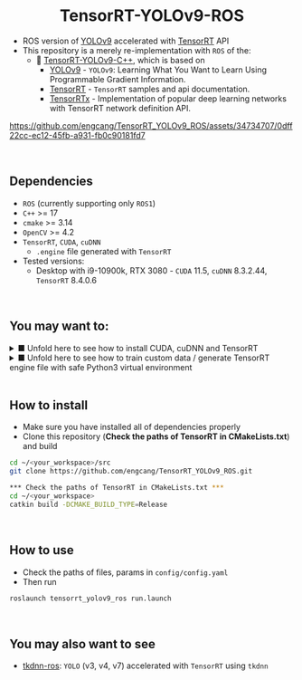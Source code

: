 
<h1 align="center"><span>TensorRT-YOLOv9-ROS</span></h1>

+ ROS version of [YOLOv9](https://github.com/WongKinYiu/yolov9) accelerated with [TensorRT](https://github.com/NVIDIA/TensorRT) API
+ This repository is a merely re-implementation with `ROS` of the:
  + 👏 [TensorRT-YOLOv9-C++](https://github.com/spacewalk01/TensorRT-YOLOv9), which is based on
    + [YOLOv9](https://github.com/WongKinYiu/yolov9) - `YOLOv9`: Learning What You Want to Learn Using Programmable Gradient Information.
    + [TensorRT](https://github.com/NVIDIA/TensorRT/tree/release/8.6/samples) - `TensorRT` samples and api documentation.
    + [TensorRTx](https://github.com/wang-xinyu/tensorrtx) - Implementation of popular deep learning networks with TensorRT network definition API.

https://github.com/engcang/TensorRT_YOLOv9_ROS/assets/34734707/0dff22cc-ec12-45fb-a931-fb0c90181fd7

<br>

## Dependencies
+ `ROS` (currently supporting only `ROS1`)
+ `C++` >= 17
+ `cmake` >= 3.14
+ `OpenCV` >= 4.2
+ `TensorRT`, `CUDA`, `cuDNN`
  + `.engine` file generated with `TensorRT`
+ Tested versions:
  + Desktop with i9-10900k, RTX 3080 - `CUDA` 11.5, `cuDNN` 8.3.2.44, `TensorRT` 8.4.0.6

</details>
<br>

## You may want to:

<details><summary> ■ Unfold here to see how to install CUDA, cuDNN and TensorRT </summary>

### ● **Note that apt install with deb is preferred to run file and source file build for both of `CUDA` and `cuDNN`**
+ Download and install `CUDA` following instructions at here - https://developer.nvidia.com/cuda-downloads
+ Download and install `cuDNN` following instructions at here - https://developer.nvidia.com/cudnn-downloads
  + If you want, also refer to here - https://docs.nvidia.com/deeplearning/cudnn/installation/linux.html#
+ Set up environmental paths
```bash
gedit ~/.bashrc
*** Type and save below, CUDA_PATH should be like /usr/local/cuda-11.5, depending on your version ***
export PATH=CUDA_PATH/bin:$PATH 
export LD_LIBRARY_PATH=CUDA_PATH/lib64:$LD_LIBRARY_PATH

. ~/.bashrc

gedit ~/.profile
*** Type and save below, CUDA_PATH should be like /usr/local/cuda-11.5, depending on your version ***
export PATH=CUDA_PATH/bin:$PATH 
export LD_LIBRARY_PATH=CUDA_PATH/lib64:$LD_LIBRARY_PATH

. ~/.profile
```
+ Verify, if installed properly
```bash
# Verify
dpkg -l | grep cuda
dpkg -l | grep cudnn
nvcc --version
```

<br>

### ● **Note that apt install with deb is preferred to other methods for `TensorRT`**
+ Download `TensorRT` at here - https://developer.nvidia.com/tensorrt-download
+ Follow the instructions at here - https://docs.nvidia.com/deeplearning/tensorrt/install-guide/index.html#installing-debian
  + Installing full packages is recommended, which means:
  ```bash
  sudo apt install tensorrt
  sudo apt install python3-libnvinfer-dev
  sudo apt install onnx-graphsurgeon
  ```

<br>

</details>

<details><summary> ■ Unfold here to see how to train custom data / generate TensorRT engine file with safe Python3 virtual environment </summary>

<br>

### ● Common step for training / engine file
0. Make sure that you have installed all dependencies properly.
  + Particularly, you should install full packages of `TensorRT`: `tensorrt`, `python3-libnvinfer-dev`, `onnx-graphsurgeon`
1. Install and make `Python3` virtual env
```bash
python3 -m pip install virtualenv virtualenvwrapper
cd <PATH YOU WANT TO SAVE VIRTUAL ENVIRONMENT>
virtualenv -p python3 <NAME YOU WANT>

*** Now you can activate with
source <PATH YOU SAVED>/<NAME YOU WANT>/bin/activate

*** Deactivate with
deactivate
```
2. (While virtual env being activated), clone `YOLOv9` repo and install requirements
```bash
git clone https://github.com/WongKinYiu/yolov9
cd yolov9
pip install -r requirements.txt
```

<br>

### ● Converting .pt to .onnx, and then .engine
0. (While virtual env being activated)
1. Get trained `YOLOv9` weight file as `.pt` by training your own data or downloading the pre-trained model at here - https://github.com/WongKinYiu/yolov9/releases
2. Reparameterize the `.pt` file (saving computation, memory, and size by trimming unnecessary parts for inference but necessary only for training)
```bash
cd yolov9 # cloned at above step
wget https://raw.githubusercontent.com/engcang/TensorRT_YOLOv9_ROS/main/reparameterize.py

*** Change the number of classes in the reparameterize.py in line 8 (nc=80)
python reparameterize.py yolov9-c.pt yolov9-c-reparameterized.pt # input.pt output.put
```
3. Export `.pt` file as `.onnx`
```bash
python export.py --weights yolov9-c-reparameterized.pt --include onnx
```
4. Then `.onnx` to `.engine`
```bash
/usr/src/tensorrt/bin/trtexec --onnx=yolov9-c-reparameterized.onnx --saveEngine=yolov9-c.engine
#for faster, less accurate
/usr/src/tensorrt/bin/trtexec --onnx=yolov9-c-reparameterized.onnx --saveEngine=yolov9-c-fp16.engine --fp16
#not recommended - much faster, much less accurate
/usr/src/tensorrt/bin/trtexec --onnx=yolov9-c-reparameterized.onnx --saveEngine=yolov9-c-int8.engine --int8
```

<br>

### ● Training your own data
0. (While virtual env being activated) + `YOLOv9` is cloned already, requirements are installed already
1. Prepare data and labels in `YOLO format`.
  + You may want to use this - https://github.com/AlexeyAB/Yolo_mark
  + Or `roboflow` - https://docs.ultralytics.com/yolov5/tutorials/roboflow_datasets_integration/
2. Make proper `data.yaml` file by copying and editing `yolov9/data/coco.yaml` as follows:
```yaml
path: training  # dataset root dir (relative from train.py file)
train: train    # train images folder (relative to 'path')
val: val        # val images folder (relative to 'path')
test: test      # test images folder (relative to 'path')

# Classes
names:
  0: Transmission tower
  1: Insulator
```
3. Make proper `yolov9.yaml` file by copying and editing `yolov9/models/detect/yolov9.yaml or yolov9-c, yolov9-e, etc.`
```yaml
# parameters
nc: 2  # number of classes
depth_multiple: 1.0  # model depth multiple
width_multiple: 1.0  # layer channel multiple
#activation: nn.LeakyReLU(0.1)
#activation: nn.ReLU()

# anchors
anchors: 3

# YOLOv9 backbone
backbone:
  [
   [-1, 1, Silence, []],  
   
   # conv down
   [-1, 1, Conv, [64, 3, 2]],  # 1-P1/2
   
   ...
  ]
```
4. Edit learning parameters by editing `yolov9/data/hyps/hyp.scratch-high.yaml`
5. **Put all of files properly in the `yolov9` folder. If outside the `yolov9` folder, error occurs!**
```
yolov9
│  ...
├─ data # Reference folder
│  ├─ coco.yaml
│  └─ hyps
│     └─ hyp.scratch-high.yaml
├─ models # Reference folder
│  ...
│  ├─ detect
│  ...
│  │  ├─ yolov9-c.yaml
│  │  ├─ yolov9-e.yaml
│  │  └─ yolov9.yaml
├─ runs # Output saved folder
│  ...
├─ train.py # Using this file for GELAN
├─ train_dual.py # Using this file for YOLOv9
├─ training # Using this folder
│  ├─ yolov9-c.pt
│  ├─ data.yaml
│  ├─ yolov9.yaml
│  ├─ test
│  │  ├─ 02001.jpg
│  │  ├─ 02001.txt
│  │  └─ ...
│  ├─ train
│  │  ├─ 00001.jpg
│  │  ├─ 00001.txt
│  │  └─ ...
│  ├─ val
│  │  ├─ 04000.jpg
│  │  ├─ 04000.txt
│  │  └─ ...
└─ └─ ...
```
6. Train
```bash
cd yolov9

*** Using pretrained model (yolov9-c.pt here), fine-tuning:
python train_dual.py --batch-size 4 --epochs 100 --img 640 --device 0 --close-mosaic 15 \
--data training/data.yaml --weights training/yolov9-c.pt --cfg training/yolov9.yaml --hyp data/hyps/hyp.scratch-high.yaml

*** From the scratch:
python train_dual.py --batch-size 4 --epochs 100 --img 640 --device 0 --close-mosaic 15 \
--data training/data.yaml --weights '' --cfg training/yolov9.yaml --hyp data/hyps/hyp.scratch-high.yaml
```

<br>

### ● Trouble shooting for training
0. (While virtual env being activated)
1. `AttributeError: 'FreeTypeFont' object has no attribute 'getsize'`
  + This is because installed Pillow version is too recent.
  + Solve with `pip install Pillow==9.5.0`
2. Getting `Killed` and does not train
  + Lack of memory, reduce `batch-size` a lot
3. `AssertionError: Invalid CUDA '--device 0' requested, use '--device cpu' or pass valid CUDA device(s)`
  + This is because installed `torch` and `torchvision` are not `CUDA` versions.
  + Solve as:
  ```bash
  *** Check the version at https://download.pytorch.org/whl/torch_stable.html
  *** torch >= 1.7.0, torchvision>=0.8.1

  pip install torch==1.11.0+cu115 torchvision==0.12.0+cu115 -f https://download.pytorch.org/whl/torch_stable.html
  ```
4. `RuntimeError: CUDA out of memory. Tried to allocate 50.00 MiB (GPU 0; 9.76 GiB total capacity; 6.68 GiB already allocated; 45.00 MiB free; 6.82 GiB reserved in total by PyTorch) If reserved memory is >> allocated memory try setting max_split_size_mb to avoid fragmentation.  See documentation for Memory Management and PYTORCH_CUDA_ALLOC_CONF`
  + Lack of memory, reduce `batch-size` a lot

</details>

<br>

## How to install
+ Make sure you have installed all of dependencies properly
+ Clone this repository (**Check the paths of TensorRT in CMakeLists.txt**) and build

```bash
cd ~/<your_workspace>/src
git clone https://github.com/engcang/TensorRT_YOLOv9_ROS.git

*** Check the paths of TensorRT in CMakeLists.txt ***
cd ~/<your_workspace>
catkin build -DCMAKE_BUILD_TYPE=Release
```

<br>

## How to use
+ Check the paths of files, params in `config/config.yaml`
+ Then run

```bash
roslaunch tensorrt_yolov9_ros run.launch
```

<br>

## You may also want to see
+ [tkdnn-ros](https://github.com/engcang/tkdnn-ros): `YOLO` (v3, v4, v7) accelerated with `TensorRT` using `tkdnn`
